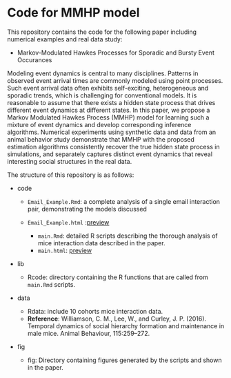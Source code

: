 # Code for MMHP model

This repository contains the code for the following paper including numerical examples and real data study:

- Markov-Modulated Hawkes Processes for Sporadic and Bursty Event Occurances

Modeling event dynamics is central to many disciplines. Patterns in observed event arrival times are commonly modeled using point processes. Such event arrival data often exhibits self-exciting, heterogeneous and sporadic trends, which is challenging for conventional models. It is reasonable to assume that there exists a hidden state process that drives different event dynamics at different states. In this paper, we propose a Markov Modulated Hawkes Process (MMHP) model for learning such a mixture of event dynamics and develop corresponding inference algorithms. Numerical experiments using synthetic data and data from an animal behavior study demonstrate that MMHP with the proposed estimation algorithms consistently recover the true hidden state process in simulations, and separately captures distinct event dynamics that reveal interesting social structures in the real data.

The structure of this repository is as follows:

- code
  - `Email_Example.Rmd`: a complete analysis of a single email interaction pair, demonstrating the models discussed
  - `Email_Example.html` :[preview](https://htmlpreview.github.io/?https://github.com/wendy9217/MMHP/blob/master/code/Email_Example.html)

	- `main.Rmd`: detailed R scripts describing the thorough analysis of mice interaction data described in the paper. 
	- `main.html`: [preview](https://htmlpreview.github.io/?https://github.com/wendy9217/MMHP/blob/master/code/main.html)

- lib
	- Rcode: directory containing the R functions that are called from `main.Rmd` scripts. 

- data
	- Rdata: include 10 cohorts mice interaction data. 
	- **Reference**: Williamson, C. M., Lee, W., and Curley, J. P. (2016). Temporal dynamics of social hierarchy formation and maintenance in male mice. Animal Behaviour, 115:259–272.
  
- fig
	-  fig: Directory containing figures generated by the scripts and shown in the paper.

